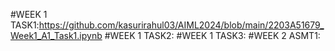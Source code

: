 #WEEK 1 TASK1:https://github.com/kasurirahul03/AIML2024/blob/main/2203A51679_Week1_A1_Task1.ipynb
#WEEK 1 TASK2:
#WEEK 1 TASK3:
#WEEK 2 ASMT1:
